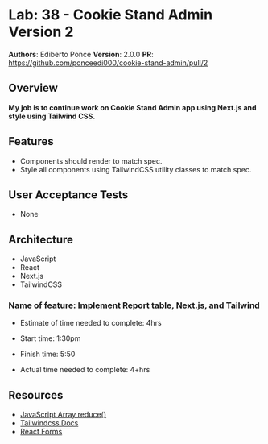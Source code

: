 # Lab: 38 - Cookie Stand Admin Version 2

**Authors**: Ediberto Ponce
**Version**: 2.0.0
**PR**: https://github.com/ponceedi000/cookie-stand-admin/pull/2

## Overview
**My job is to continue work on Cookie Stand Admin app using Next.js and style using Tailwind CSS.**


## Features
- Components should render to match spec.
- Style all components using TailwindCSS utility classes to match spec.

## User Acceptance Tests

- None


## Architecture
- JavaScript
- React
- Next.js
- TailwindCSS

### Name of feature: Implement Report table, Next.js, and Tailwind

- Estimate of time needed to complete: 4hrs

- Start time: 1:30pm

- Finish time: 5:50

- Actual time needed to complete: 4+hrs

## Resources
- [JavaScript Array reduce()](https://www.w3schools.com/jsref/jsref_reduce.asp)
- [Tailwindcss Docs](https://tailwindcss.com/)
- [React Forms](https://reactjs.org/docs/forms.html)
